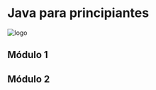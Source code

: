 # Java para principiantes

<img :src="$withBase('/img/logo.png')" alt="logo">

## Módulo 1

## Módulo 2
